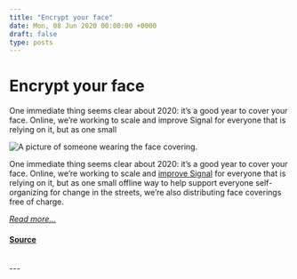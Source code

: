 ```yaml
---
title: "Encrypt your face"
date: Mon, 08 Jun 2020 00:00:00 +0000
draft: false
type: posts
---
```

# Encrypt your face





 One immediate thing seems clear about 2020: it’s a good year to cover your face. Online, we’re working to scale and improve Signal for everyone that is relying on it, but as one small

![A picture of someone wearing the face covering.](/blog/images/encrypt-your-face.jpg)

One immediate thing seems clear about 2020: it’s a good year to cover your face. Online, we’re working to scale and [improve Signal](/blog/blur-tools/) for everyone that is relying on it, but as one small offline way to help support everyone self-organizing for change in the streets, we’re also distributing face coverings free of charge.

[_Read more..._](https://signal.org/blog/encrypt-your-face/)

#### [Source](https://signal.org/blog/encrypt-your-face/)

<br/>
---
